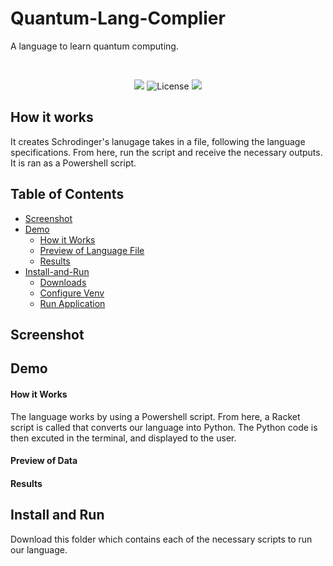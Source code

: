 # Quantum-Lang-Complier
A language to learn quantum computing.

<br>
<p align="center">
  <a alt="Contributors"> <img src="https://img.shields.io/badge/Contributors-4-blue" /></a>
  <img src="https://img.shields.io/badge/Development_Stage-Beta-orange"
  <a href="https://github.com/BabyKangaroo117/Frugl-APP/graphs/contributors" alt="License">
        <img src="https://img.shields.io/badge/License-MIT-green" /></a>
</p>

## How it works
It creates Schrodinger's lanugage takes in a file, following the language specifications. From here, run the script and receive the necessary outputs. It is ran as a Powershell script. 

## Table of Contents

- [Screenshot](#screenshot)
- [Demo](#demo)
  - [How it Works](#how-it-works)
  - [Preview of Language File](#preview-of-language-file)
  - [Results](#results)
- [Install-and-Run](#install-and-run)
  - [Downloads](#downloads)
  - [Configure Venv](#configure-venv)
  - [Run Application](#run-application)
 
## Screenshot

## Demo

#### How it Works
The language works by using a Powershell script. From here, a Racket script is called that converts our language into Python. The Python code is then excuted in the terminal, and displayed to the user.

#### Preview of Data

#### Results

## Install and Run
Download this folder which contains each of the necessary scripts to run our language.
